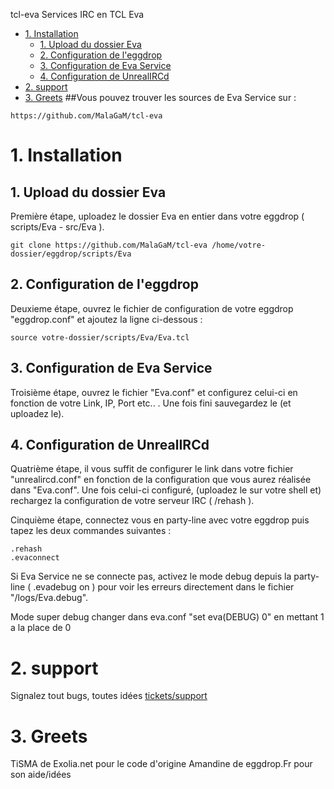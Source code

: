  tcl-eva
Services IRC en TCL Eva
- [1. Installation](#1-installation)
	- [1. Upload du dossier Eva](#1-upload-du-dossier-eva)
	- [2. Configuration de l'eggdrop](#2-configuration-de-leggdrop)
	- [3. Configuration de Eva Service](#3-configuration-de-eva-service)
	- [4. Configuration de UnrealIRCd](#4-configuration-de-unrealircd)
- [2. support](#2-support)
- [3. Greets](#3-greets)
##Vous pouvez trouver les sources de Eva Service sur :
```
https://github.com/MalaGaM/tcl-eva
```
# 1. Installation
## 1. Upload du dossier Eva
Première étape, uploadez le dossier Eva en entier dans votre eggdrop ( scripts/Eva - src/Eva ).
```
git clone https://github.com/MalaGaM/tcl-eva /home/votre-dossier/eggdrop/scripts/Eva
```

## 2. Configuration de l'eggdrop
Deuxieme étape, ouvrez le fichier de configuration de votre eggdrop "eggdrop.conf" et ajoutez la ligne ci-dessous :
```
source votre-dossier/scripts/Eva/Eva.tcl
```

## 3. Configuration de Eva Service
Troisième étape, ouvrez le fichier "Eva.conf" et configurez celui-ci en fonction de votre Link, IP, Port etc.. . Une fois fini sauvegardez le (et uploadez le).

## 4. Configuration de UnrealIRCd
Quatrième étape, il vous suffit de configurer le link dans votre fichier "unrealircd.conf" en fonction de la configuration que vous aurez réalisée dans "Eva.conf". Une fois celui-ci configuré, (uploadez le sur votre shell et) rechargez la configuration de votre serveur IRC ( /rehash ).

Cinquième étape, connectez vous en party-line avec votre eggdrop puis tapez les deux commandes suivantes :
```
.rehash
.evaconnect
```

Si Eva Service ne se connecte pas, activez le mode debug depuis la party-line ( .evadebug on ) pour voir les erreurs directement dans le fichier "/logs/Eva.debug".

Mode super debug changer dans eva.conf "set eva(DEBUG) 0" en mettant 1 a la place de 0

# 2. support
Signalez tout bugs, toutes idées
[tickets/support]([#4-configuration-de-unrealircd](https://github.com/MalaGaM/tcl-eva/issues))

# 3. Greets
TiSMA de Exolia.net pour le code d'origine
Amandine de eggdrop.Fr pour son aide/idées

